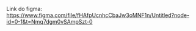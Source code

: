 Link do figma:
https://www.figma.com/file/fHAfpUcnhcCbaJw3oMNF1n/Untitled?node-id=0-1&t=Nmq7dgm0vSAmpSzt-0
